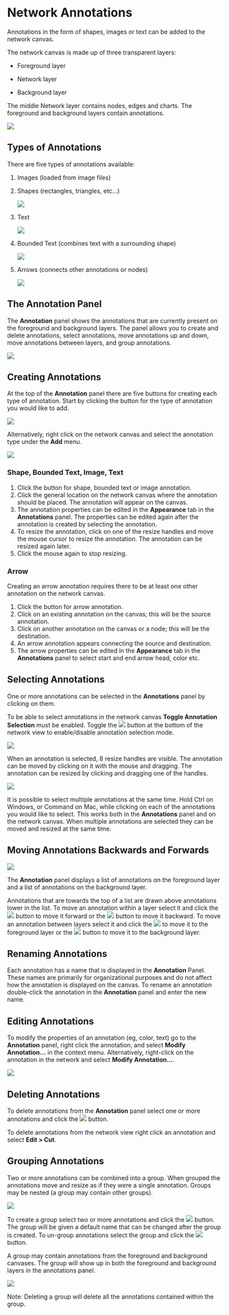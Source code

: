 <a id="network_annotations"> </a>
# Network Annotations

Annotations in the form of shapes, images or text can be added to the network canvas. 

The network canvas is made up of three transparent layers:

- Foreground layer

- Network layer

- Background layer

The middle Network layer contains nodes, edges and charts. The foreground and background 
layers contain annotations.

![](_static/images/Annotations/layers.png)


## Types of Annotations

There are five types of annotations available:

1. Images (loaded from image files)

2. Shapes (rectangles, triangles, etc...)

   ![](_static/images/Annotations/type_shape.png)

3. Text

   ![](_static/images/Annotations/type_text.png)

4. Bounded Text (combines text with a surrounding shape)

   ![](_static/images/Annotations/type_bounded_text.png)

5. Arrows (connects other annotations or nodes)

   ![](_static/images/Annotations/type_arrow.png)

 
## The Annotation Panel

The **Annotation** panel shows the annotations that are currently present on the foreground and 
background layers. The panel allows you to create and delete annotations, select annotations, 
move annotations up and down, move annotations between layers, and group annotations.

![](_static/images/Annotations/annotations_panel.png)


## Creating Annotations

At the top of the **Annotation** panel there are five buttons for creating each type of annotation. 
Start by clicking the button for the type of annotation you would like to add. 

![](_static/images/Annotations/annotations_panel_buttons.png)

Alternatively, right click on the network canvas and select the annotation type under the **Add** menu.

![](_static/images/Annotations/add_menu.png)

### Shape, Bounded Text, Image, Text
1. Click the button for shape, bounded text or image annotation.
2. Click the general location on the network canvas where the annotation should be placed. The annotation will appear on the canvas.
3. The annotation properties can be edited in the **Appearance** tab in the **Annotations** panel. The properties can be edited 
  again after the annotation is created by selecting the annotation.
4. To resize the annotation, click on one of the resize handles and move the mouse cursor to resize the annotation. The annotation can be resized again later.
5. Click the mouse again to stop resizing.

### Arrow
Creating an arrow annotation requires there to be at least one other annotation on the network canvas.
1. Click the button for arrow annotation.
2. Click on an existing annotation on the canvas; this will be the source annotation.
4. Click on another annotation on the canvas or a node; this will be the destination.
5. An arrow annotation appears connecting the source and destination.
6. The arrow properties can be edited in the **Appearance** tab in the **Annotations** panel to select start and end arrow head, color etc.

## Selecting Annotations

One or more annotations can be selected in the **Annotations** panel by clicking on them. 

To be able to select annotations in the network canvas
**Toggle Annotation Selection** must be enabled. Toggle the 
![](_static/images/Annotations/button_annotation_selection.png)
button at the bottom of the network view to enable/disable annotation selection mode.

![](_static/images/Annotations/annotation_selection_mode.png)

When an annotation is selected, 8 resize handles are visible. The annotation can be moved by clicking on it with the mouse and dragging. The annotation can be resized by clicking and dragging one of the handles.

![](_static/images/Annotations/selected.png)

It is possible to select multiple annotations at the same time. Hold Ctrl on Windows, 
or Command on Mac, while clicking on each of the annotations you would like to select. 
This works both in the **Annotations** panel and on the network canvas. When multiple annotations 
are selected they can be moved and resized at the same time.

## Moving Annotations Backwards and Forwards

![](_static/images/Annotations/annotations_panel_selected.png)

The **Annotation** panel displays a list of annotations on the foreground layer and a list of 
annotations on the background layer.

Annotations that are towards the top of a list are drawn above annotations lower in the list. 
To move an annotation within a layer select it and click the 
![](_static/images/Annotations/button_up.png) button to move it forward or the
![](_static/images/Annotations/button_down.png) button
to move it backward. To move an annotation between layers select it and click the
![](_static/images/Annotations/button_up_2.png)
to move it to the foreground layer or the
![](_static/images/Annotations/button_down_2.png)
button to move it to the background layer. 


## Renaming Annotations

Each annotation has a name that is displayed in the **Annotation** Panel. These names are primarily 
for organizational purposes and do not affect how the annotation is displayed on the canvas. To 
rename an annotation double-click the annotation in the **Annotation** panel and enter the new name.


## Editing Annotations

To modify the properties of an annotation (eg, color, text) go to the **Annotation** panel,
right click the annotation, and select **Modify Annotation...** in the context menu. Alternatively, 
right-click on the annotation in the network and select **Modify Annotation...**. 

![](_static/images/Annotations/modify_menu.png)

## Deleting Annotations

To delete annotations from the **Annotation** panel select one or more annotations and click the 
![](_static/images/Annotations/button_trash.png) button.

To delete annotations from the network view right click an annotation and select **Edit > Cut**.


## Grouping Annotations

Two or more annotations can be combined into a group. When grouped the annotations move and resize 
as if they were a single annotation. Groups may be nested (a group may contain other groups).

![](_static/images/Annotations/legend.png)

To create a group select two or more annotations and click the 
![](_static/images/Annotations/button_group.png) button. The group will be given a default 
name that can be changed after the group is created. To un-group annotations select the group and click the 
![](_static/images/Annotations/button_ungroup.png) button.

A group may contain annotations from the foreground and background canvases. The group will show up in 
both the foreground and background layers in the annotations panel. 

![](_static/images/Annotations/group_layers.png)

Note: Deleting a group will delete all the annotations contained within the group.




